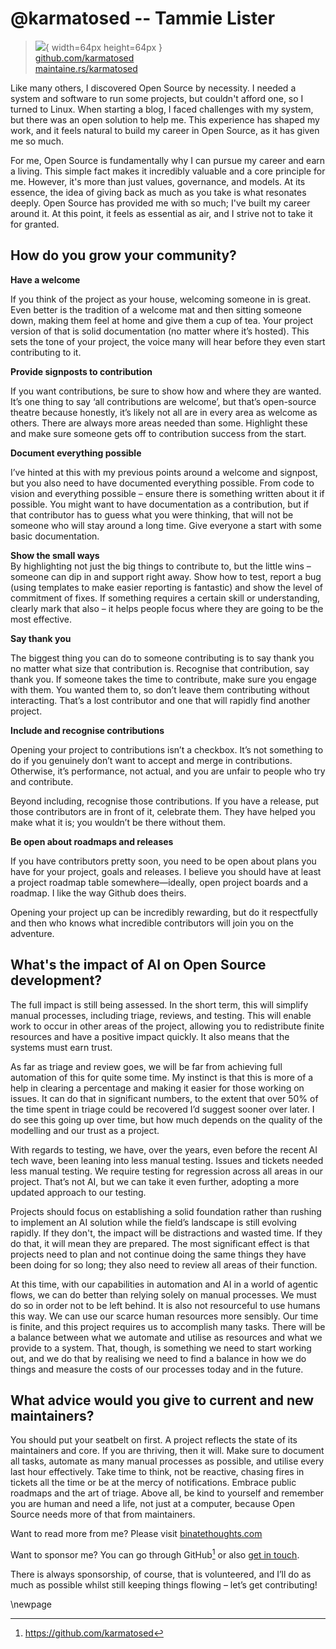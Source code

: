 # @karmatosed -- Tammie Lister

> ![](https://i0.wp.com/github.com/karmatosed.png?resize=200%2C200&ssl=1){ width=64px height=64px }  
> [github.com/karmatosed](https://github.com/karmatosed)  
> [maintaine.rs/karmatosed](https://maintaine.rs/karmatosed)

Like many others, I discovered Open Source by necessity. I needed a system and software to run some projects, but couldn't afford one, so I turned to Linux. When starting a blog, I faced challenges with my system, but there was an open solution to help me. This experience has shaped my work, and it feels natural to build my career in Open Source, as it has given me so much.

For me, Open Source is fundamentally why I can pursue my career and earn a living. This simple fact makes it incredibly valuable and a core principle for me. However, it's more than just values, governance, and models. At its essence, the idea of giving back as much as you take is what resonates deeply. Open Source has provided me with so much; I've built my career around it. At this point, it feels as essential as air, and I strive not to take it for granted.

## How do you grow your community?

**Have a welcome**

If you think of the project as your house, welcoming someone in is great. Even better is the tradition of a welcome mat and then sitting someone down, making them feel at home and give them a cup of tea. Your project version of that is solid documentation (no matter where it’s hosted). This sets the tone of your project, the voice many will hear before they even start contributing to it.

**Provide signposts to contribution**

If you want contributions, be sure to show how and where they are wanted. It’s one thing to say ‘all contributions are welcome’, but that’s open-source theatre because honestly, it’s likely not all are in every area as welcome as others. There are always more areas needed than some. Highlight these and make sure someone gets off to contribution success from the start.

**Document everything possible**

I’ve hinted at this with my previous points around a welcome and signpost, but you also need to have documented everything possible. From code to vision and everything possible – ensure there is something written about it if possible. You might want to have documentation as a contribution, but if that contributor has to guess what you were thinking, that will not be someone who will stay around a long time. Give everyone a start with some basic documentation.

**Show the small ways**  
By highlighting not just the big things to contribute to, but the little wins – someone can dip in and support right away. Show how to test, report a bug (using templates to make easier reporting is fantastic) and show the level of commitment of fixes. If something requires a certain skill or understanding, clearly mark that also – it helps people focus where they are going to be the most effective.

**Say thank you**

The biggest thing you can do to someone contributing is to say thank you no matter what size that contribution is. Recognise that contribution, say thank you. If someone takes the time to contribute, make sure you engage with them. You wanted them to, so don’t leave them contributing without interacting. That’s a lost contributor and one that will rapidly find another project.

**Include and recognise contributions**

Opening your project to contributions isn’t a checkbox. It’s not something to do if you genuinely don’t want to accept and merge in contributions. Otherwise, it’s performance, not actual, and you are unfair to people who try and contribute.

Beyond including, recognise those contributions. If you have a release, put those contributors are in front of it, celebrate them. They have helped you make what it is; you wouldn’t be there without them.

**Be open about roadmaps and releases**

If you have contributors pretty soon, you need to be open about plans you have for your project, goals and releases. I believe you should have at least a project roadmap table somewhere—ideally, open project boards and a roadmap. I like the way Github does theirs.

Opening your project up can be incredibly rewarding, but do it respectfully and then who knows what incredible contributors will join you on the adventure.

## What's the impact of AI on Open Source development?

The full impact is still being assessed. In the short term, this will simplify manual processes, including triage, reviews, and testing. This will enable work to occur in other areas of the project, allowing you to redistribute finite resources and have a positive impact quickly. It also means that the systems must earn trust.

As far as triage and review goes, we will be far from achieving full automation of this for quite some time. My instinct is that this is more of a help in clearing a percentage and making it easier for those working on issues. It can do that in significant numbers, to the extent that over 50% of the time spent in triage could be recovered I’d suggest sooner over later. I do see this going up over time, but how much depends on the quality of the modelling and our trust as a project.

With regards to testing, we have, over the years, even before the recent AI tech wave, been leaning into less manual testing. Issues and tickets needed less manual testing. We require testing for regression across all areas in our project. That’s not AI, but we can take it even further, adopting a more updated approach to our testing.

Projects should focus on establishing a solid foundation rather than rushing to implement an AI solution while the field’s landscape is still evolving rapidly. If they don't, the impact will be distractions and wasted time. If they do that, it will mean they are prepared. The most significant effect is that projects need to plan and not continue doing the same things they have been doing for so long; they also need to review all areas of their function.

At this time, with our capabilities in automation and AI in a world of agentic flows, we can do better than relying solely on manual processes. We must do so in order not to be left behind. It is also not resourceful to use humans this way. We can use our scarce human resources more sensibly. Our time is finite, and this project requires us to accomplish many tasks. There will be a balance between what we automate and utilise as resources and what we provide to a system. That, though, is something we need to start working out, and we do that by realising we need to find a balance in how we do things and measure the costs of our processes today and in the future.

## What advice would you give to current and new maintainers?

You should put your seatbelt on first. A project reflects the state of its maintainers and core. If you are thriving, then it will. Make sure to document all tasks, automate as many manual processes as possible, and utilise every last hour effectively. Take time to think, not be reactive, chasing fires in tickets all the time or be at the mercy of notifications. Embrace public roadmaps and the art of triage. Above all, be kind to yourself and remember you are human and need a life, not just at a computer, because Open Source needs more of that from maintainers.

Want to read more from me? Please visit [binatethoughts.com](http://binatethoughts.com)

Want to sponsor me? You can go through GitHub[^260] or also [get in touch](mailto:hello@tammielister.com).

There is always sponsorship, of course, that is volunteered, and I’ll do as much as possible whilst still keeping things flowing – let’s get contributing\!

\newpage


[^260]: https://github.com/karmatosed
